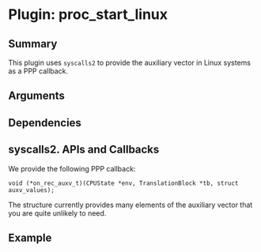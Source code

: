 Plugin: proc_start_linux
===========

Summary
-------

This plugin uses `syscalls2` to provide the auxiliary vector in Linux systems as a PPP callback.

Arguments
---------

Dependencies
------------
syscalls2.
APIs and Callbacks
------------------

We provide the following PPP callback:

```
void (*on_rec_auxv_t)(CPUState *env, TranslationBlock *tb, struct auxv_values);
```

The structure currently provides many elements of the auxiliary vector that you are quite unlikely to need.

Example
-------
